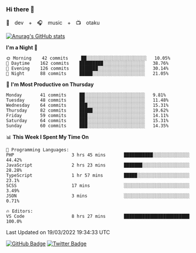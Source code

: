 ### Hi there 👋

🚀　dev　+　🎧　music　+　📺　otaku


[![Anurag's GitHub stats](https://github-readme-stats.vercel.app/api?username=koheitasaka&count_private=true&show_icons=true&theme=monokai)](https://github.com/koheitasaka/github-readme-stats)

<!--START_SECTION:waka-->
**I'm a Night 🦉** 

```text
🌞 Morning    42 commits     ██░░░░░░░░░░░░░░░░░░░░░░░   10.05% 
🌆 Daytime    162 commits    █████████░░░░░░░░░░░░░░░░   38.76% 
🌃 Evening    126 commits    ███████░░░░░░░░░░░░░░░░░░   30.14% 
🌙 Night      88 commits     █████░░░░░░░░░░░░░░░░░░░░   21.05%

```
📅 **I'm Most Productive on Thursday** 

```text
Monday       41 commits     ██░░░░░░░░░░░░░░░░░░░░░░░   9.81% 
Tuesday      48 commits     ██░░░░░░░░░░░░░░░░░░░░░░░   11.48% 
Wednesday    64 commits     ███░░░░░░░░░░░░░░░░░░░░░░   15.31% 
Thursday     82 commits     █████░░░░░░░░░░░░░░░░░░░░   19.62% 
Friday       59 commits     ███░░░░░░░░░░░░░░░░░░░░░░   14.11% 
Saturday     64 commits     ███░░░░░░░░░░░░░░░░░░░░░░   15.31% 
Sunday       60 commits     ███░░░░░░░░░░░░░░░░░░░░░░   14.35%

```


📊 **This Week I Spent My Time On** 

```text
💬 Programming Languages: 
PHP                      3 hrs 45 mins       ███████████░░░░░░░░░░░░░░   44.42% 
JavaScript               2 hrs 23 mins       ███████░░░░░░░░░░░░░░░░░░   28.28% 
TypeScript               1 hr 57 mins        █████░░░░░░░░░░░░░░░░░░░░   23.1% 
SCSS                     17 mins             ░░░░░░░░░░░░░░░░░░░░░░░░░   3.49% 
JSON                     3 mins              ░░░░░░░░░░░░░░░░░░░░░░░░░   0.71%

🔥 Editors: 
VS Code                  8 hrs 27 mins       █████████████████████████   100.0%

```


 Last Updated on 19/03/2022 19:34:33 UTC
<!--END_SECTION:waka-->

[![GitHub Badge](https://img.shields.io/badge/GitHub-100000?style=for-the-badge&logo=github&logoColor=white)](https://github.com/koheitasaka)
[![Twitter Badge](https://img.shields.io/badge/Twitter-1DA1F2?style=for-the-badge&logo=twitter&logoColor=white)](https://twitter.com/sleep_asleep_)
